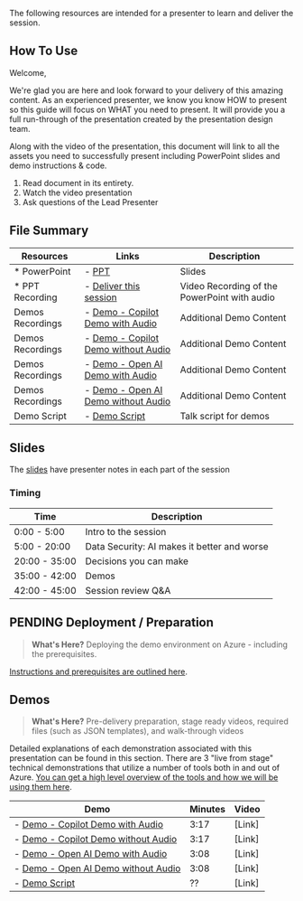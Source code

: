 The following resources are intended for a presenter to learn and deliver the session.

## How To Use

Welcome,

We're glad you are here and look forward to your delivery of this amazing content. As an experienced presenter, we know you know HOW to present so this guide will focus on WHAT you need to present. It will provide you a full run-through of the presentation created by the presentation design team. 

Along with the video of the presentation, this document will link to all the assets you need to successfully present including PowerPoint slides and demo instructions &
code.

1.  Read document in its entirety.
2.  Watch the video presentation
3.  Ask questions of the Lead Presenter

## File Summary

| Resources          | Links                            | Description |
|-------------------|----------------------------------|-------------------|
| * PowerPoint        | - [PPT](https://aka.ms/AArxpjq) | Slides |
| * PPT Recording     | - [Deliver this session](https://aka.ms/AArzgst) | Video Recording of the PowerPoint with audio |
| Demos Recordings             | - [Demo - Copilot Demo with Audio](https://aka.ms/AAruj6r) | Additional Demo Content | 
| Demos  Recordings            | - [Demo - Copilot Demo without Audio](https://aka.ms/AAruqxt) | Additional Demo Content | 
| Demos Recordings             | - [Demo - Open AI Demo with Audio](https://aka.ms/AAruqxu) | Additional Demo Content | 
| Demos Recordings             | - [Demo - Open AI Demo without Audio](https://aka.ms/AAruylb) | Additional Demo Content |  
| Demo Script           | - [Demo Script](https://aka.ms/AAruj6s) | Talk script for demos | 

## Slides

The [slides](https://aka.ms/AArxpjq) have presenter notes in each part of the session

### Timing

| Time        | Description 
--------------|-------------
0:00 - 5:00   | Intro to the session 
5:00 - 20:00  | Data Security: AI makes it better and worse
20:00 - 35:00 | Decisions you can make
35:00 - 42:00 | Demos
42:00 - 45:00 | Session review Q&A

## PENDING Deployment / Preparation

>**What's Here?** Deploying the demo environment on Azure - including the prerequisites.

[Instructions and prerequisites are outlined here](deployment/README.md). 


## Demos

> **What's Here?** Pre-delivery preparation, stage ready videos, required files (such as JSON templates), and walk-through videos

Detailed explanations of each demonstration associated with this presentation can be found in this section. There are 3 "live from stage" technical demonstrations that utilize a number of tools both in and out of Azure. [You can get a high level overview of the tools and how we will be using them here](demos/README.md).

| Demo 	                                                                                               | Minutes | Video |
-------------------------------------------------------------------------------------------------------|---------|----------------- | 
| - [Demo - Copilot Demo with Audio](https://aka.ms/AAruj6r) | 3:17 |  [Link] |
| - [Demo - Copilot Demo without Audio](https://aka.ms/AAruqxt) | 3:17 |  [Link] |
| - [Demo - Open AI Demo with Audio](https://aka.ms/AAruqxu) | 3:08 |  [Link] |
| - [Demo - Open AI Demo without Audio](https://aka.ms/AAruylb) | 3:08 |   [Link] |
| - [Demo Script](https://aka.ms/AAruj6s) | ?? | [Link] |

